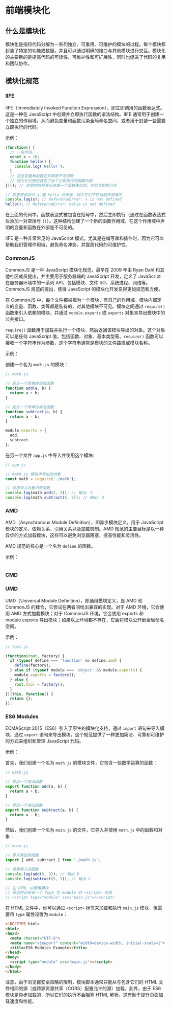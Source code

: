 # 前端模块化

## 什么是模块化

模块化是指将代码分解为一系列独立、可重用、可维护的模块的过程。每个模块都封装了特定的功能或数据，并且可以通过明确的接口与其他模块进行交互。模块化的主要目的是提高代码的可读性、可维护性和可扩展性，同时也促进了代码的复用和团队协作。

## 模块化规范

### IIFE

IIFE（Immediately Invoked Function Expression），即立即调用的函数表达式。这是一种在 JavaScript 中创建并立即执行函数的语法结构。IIFE 通常用于创建一个独立的作用域，从而避免变量和函数污染全局命名空间，或者用于封装一些需要立即执行的代码。

示例：

```js
(function() {
  // 一些代码...
  const x = 10;
  function hello() {
    console.log('Hello!');
  }
  // 这些变量和函数在外部是不可见的
  // 因为它们被包含在了这个立即执行的函数内部
})(); // 这里的括号表示这是一个函数表达式，并且立即执行它

// 这里尝试访问 x 或 hello 会失败，因为它们不在当前作用域内
console.log(x); // ReferenceError: x is not defined
hello(); // ReferenceError: hello is not defined
```

在上面的代码中，函数表达式被包含在括号中，然后立即执行（通过在函数表达式后添加一对空括号 `()`）。这种结构创建了一个新的函数作用域，在这个作用域中声明的变量和函数在外部是不可见的。

IIFE 是一种非常常见的 JavaScript 模式，尤其是在编写库和插件时，因为它可以帮助我们管理作用域，避免命名冲突，并提高代码的可维护性。

### CommonJS

CommonJS 是一种 JavaScript 模块化规范，最早在 2009 年由 Ryan Dahl 和其他社区成员提出，并主要用于服务器端的 JavaScript 开发，定义了 JavaScript 在服务器环境中的一系列 API，包括模块、文件 I/O、系统进程、网络等。CommonJS 规范的提出，使得 JavaScript 的模块化开发变得更加规范和方便。

在 CommonJS 中，每个文件都被视为一个模块，有自己的作用域。模块内部定义的变量、函数、类等都是私有的，对其他模块不可见。模块之间通过 `require()` 函数来引入依赖的模块，并通过 `module.exports` 或 `exports` 对象来导出模块中的公共接口。

`require()` 函数用于加载并执行一个模块，然后返回该模块导出的对象。这个对象可以是任何 JavaScript 值，包括函数、对象、基本类型等。`require()` 函数可以接收一个字符串作为参数，这个字符串通常是模块的文件路径或模块名称。

示例：

创建一个名为 `math.js` 的模块：

```js
// math.js

// 定义一个简单的加法函数
function add(a, b) {
  return a + b;
}

// 定义一个简单的减法函数
function subtract(a, b) {
  return a - b;
}

module.exports = {
  add,
  subtract
};
```

在另一个文件 `app.js` 中导入并使用这个模块:

```js
// app.js

// math.js 模块中导出的对象
const math = require('./math');

// 使用导入对象中的函数  
console.log(math.add(2, 3)); // 输出: 5
console.log(math.subtract(5, 2)); // 输出: 3
```

### AMD

AMD（Asynchronous Module Definition），即异步模块定义。用于 JavaScript 模块的定义、依赖关系、引用关系以及加载机制。AMD 规范的主要目标是以一种异步的方式加载模块，这样可以避免浏览器阻塞，提高性能和灵活性。

AMD 规范的核心是一个名为 `define` 的函数。

示例：

```js
```

### CMD

### UMD

UMD（Universal Module Definition），即通用模块定义，是 AMD 和 CommonJS 的糅合，它尝试在两者间给出兼容的实现。对于 AMD 环境，它会使用 AMD 方式加载模块；对于 CommonJS 环境，它会使用 exports 和 module.exports 导出模块；如果以上环境都不存在，它会将模块公开到全局命名空间。

示例：

```js
// tool.js

(function(root, factory) {
  if (typeof define === 'function' && define.amd) {
    define(factory);
  } else if (typeof module === 'object' && module.exports) {
    module.exports = factory();
  } else {
    root.tool = factory();
  }
})(this, function() {
  return {};
});
```

### ES6 Modules

ECMAScript 2015（ES6）引入了原生的模块化支持，通过 `import` 语句来导入模块，通过 `export` 语句来导出模块。这个规范提供了一种更加简洁、可靠和可维护的方式来组织和管理 JavaScript 代码。

示例：

首先，我们创建一个名为 `math.js` 的模块文件，它包含一些数学运算的函数：

```js
// math.js

// 导出一个加法函数
export function add(a, b) {
  return a + b;
}

// 导出一个减法函数
export function subtract(a, b) {
  return a - b;
}
```

然后，我们创建一个名为 `main.js` 的文件，它导入并使用 `math.js` 中的函数和对象：

```js
// main.js

// 导入特定的函数  
import { add, subtract } from './math.js';

// 使用导入的函数
console.log(add(5, 3)); // 输出 8
console.log(subtract(5, 3)); // 输出 2

// 在 HTML 中使用模块
// 假设你已经有一个 type 为 module 的 <script> 标签
// <script type="module" src="main.js"></script>
```

在 HTML 文件中，你可以通过 `<script>` 标签来加载和执行 `main.js` 模块，但需要将 `type` 属性设置为 `module`：

```html
<!DOCTYPE html>
<html>
<head>
  <meta charset="UTF-8">
  <meta name="viewport" content="width=device-width, initial-scale=1">
  <title>ES6 Modules Example</title>
</head>
<body>
  <script type="module" src="main.js"></script>
</body>
</html>
```

注意，由于浏览器安全策略的限制，模块脚本通常只能从与包含它们的 HTML 文件相同的源（或跨源资源共享（CORS）配置允许的源）加载。此外，由于 ES6 模块是异步加载的，所以它们的执行不会阻塞 HTML 解析。这有助于提升页面加载速度和性能。
